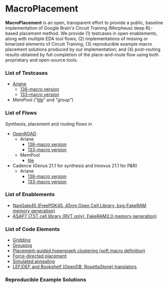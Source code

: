 # MacroPlacement
**MacroPlacement** is an open, transparent effort to provide a public, baseline implementation of Google Brain's Circuit Training (Morpheus) deep RL-based placement method.  We provide (1) testcases in open enablements, along with multiple EDA tool flows; (2) implementations of missing or binarized elements of Circuit Training; (3) reproducible example macro placement solutions produced by our implementation; and (4) post-routing results obtained by full completion of the place-and-route flow using both proprietary and open-source tools.

### List of Testcases  
- [Ariane](https://github.com/lowRISC/ariane)
  - [136-macro version](./Testcases/ariane136/)
  - [133-macro version](./Testcases/ariane133/)
- MemPool ("[tile](./Testcases/mempool_tile/)" and "group")
  
### List of Flows
Synthesis, placement and routing flows in  
- [OpenROAD](https://github.com/The-OpenROAD-Project/OpenROAD-flow-scripts)  
  - Ariane  
    - [136-macro version](./Flows/NanGate45/ariane136/scripts/OpenROAD/)
    - [133-macro version](./Flows/NanGate45/ariane133/scripts/OpenROAD/)
  - MemPool  
    - [tile](./Flows/designs/mempool_tile/scripts/)
- Cadence (Genus 21.1 for synthesis and Innovus 21.1 for P&R)  
  - Ariane 
    - [136-macro version](./Flows/NanGate45/ariane136/scripts/cadence/)
    - [133-macro version](./Flows/NanGate45/ariane133/scripts/cadence/)

### List of Enablements
- [NanGate45 (FreePDK45, 45nm Open Cell Library, bsg-FakeRAM memory generation)](https://github.com/TILOS-AI-Institute/MacroPlacement/tree/main/Enablements/NanGate45)
- [ASAP7 (7.5T cell library (RVT only), FakeRAM2.0 memory generation)](https://github.com/TILOS-AI-Institute/MacroPlacement/tree/main/Enablements/ASAP7)  
  
### List of Code Elements
- [Gridding](https://github.com/TILOS-AI-Institute/MacroPlacement/tree/main/CodeElements/Gridding) <br />
- [Grouping](https://github.com/TILOS-AI-Institute/MacroPlacement/tree/main/CodeElements/Grouping) <br />
- [Placement-guided hypergraph clustering (soft macro definition)](https://github.com/TILOS-AI-Institute/MacroPlacement/tree/main/CodeElements/Clustering) <br />
- [Force-directed placement](https://github.com/TILOS-AI-Institute/MacroPlacement/tree/main/CodeElements/FDPlacement) <br />
- [Simulated annealing](https://github.com/TILOS-AI-Institute/MacroPlacement/tree/main/CodeElements/SimulatedAnnealing)  <br />
- [LEF/DEF and Bookshelf (OpenDB, RosettaStone) translators](https://github.com/TILOS-AI-Institute/MacroPlacement/tree/main/CodeElements/FormatTranslators) <br />

### Reproducible Example Solutions
